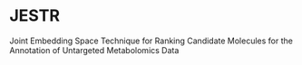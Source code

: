 # JESTR
Joint Embedding Space Technique for Ranking Candidate Molecules for the Annotation of Untargeted Metabolomics Data
